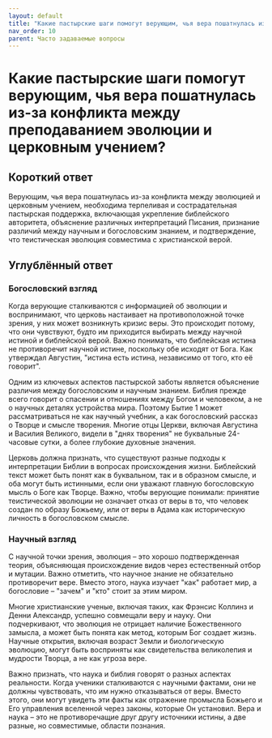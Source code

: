 ```yaml
---
layout: default
title: "Какие пастырские шаги помогут верующим, чья вера пошатнулась из-за конфликта между преподаванием эволюции и церковным учением?"
nav_order: 10
parent: Часто задаваемые вопросы
---
```


# Какие пастырские шаги помогут верующим, чья вера пошатнулась из-за конфликта между преподаванием эволюции и церковным учением?

## Короткий ответ

Верующим, чья вера пошатнулась из-за конфликта между эволюцией и церковным учением, необходима терпеливая и сострадательная пастырская поддержка, включающая укрепление библейского авторитета, объяснение различных интерпретаций Писания, признание различий между научным и богословским знанием, и подтверждение, что теистическая эволюция совместима с христианской верой.

## Углублённый ответ

### Богословский взгляд

Когда верующие сталкиваются с информацией об эволюции и воспринимают, что церковь настаивает на противоположной точке зрения, у них может возникнуть кризис веры. Это происходит потому, что они чувствуют, будто им приходится выбирать между научной истиной и библейской верой. Важно понимать, что библейская истина не противоречит научной истине, поскольку обе исходят от Бога. Как утверждал Августин, "истина есть истина, независимо от того, кто её говорит".

Одним из ключевых аспектов пастырской заботы является объяснение различия между богословским и научным знанием. Библия прежде всего говорит о спасении и отношениях между Богом и человеком, а не о научных деталях устройства мира. Поэтому Бытие 1 может рассматриваться не как научный учебник, а как богословский рассказ о Творце и смысле творения. Многие отцы Церкви, включая Августина и Василия Великого, видели в "днях творения" не буквальные 24-часовые сутки, а более глубокие духовные значения.

Церковь должна признать, что существуют разные подходы к интерпретации Библии в вопросах происхождения жизни. Библейский текст может быть понят как в буквальном, так и в образном смысле, и оба могут быть истинными, если они уважают главную богословскую мысль о Боге как Творце. Важно, чтобы верующие понимали: принятие теистической эволюции не означает отказ от веры в то, что человек создан по образу Божьему, или от веры в Адама как историческую личность в богословском смысле.

### Научный взгляд

С научной точки зрения, эволюция – это хорошо подтвержденная теория, объясняющая происхождение видов через естественный отбор и мутации. Важно отметить, что научное знание не обязательно противоречит вере. Вместо этого, наука изучает "как" работает мир, а богословие – "зачем" и "кто" стоит за этим миром.

Многие христианские ученые, включая таких, как Фрэнсис Коллинз и Денни Александр, успешно совмещали веру и науку. Они подчеркивают, что эволюция не отрицает наличие Божественного замысла, а может быть понята как метод, которым Бог создает жизнь. Научные открытия, включая возраст Земли и биологическую эволюцию, могут быть восприняты как свидетельства великолепия и мудрости Творца, а не как угроза вере.

Важно признать, что наука и библия говорят о разных аспектах реальности. Когда ученики сталкиваются с научными фактами, они не должны чувствовать, что им нужно отказываться от веры. Вместо этого, они могут увидеть эти факты как отражение промысла Божьего и Его управления вселенной через законы, которые Он установил. Вера и наука – это не противоречащие друг другу источники истины, а две разные, но совместимые, области познания.